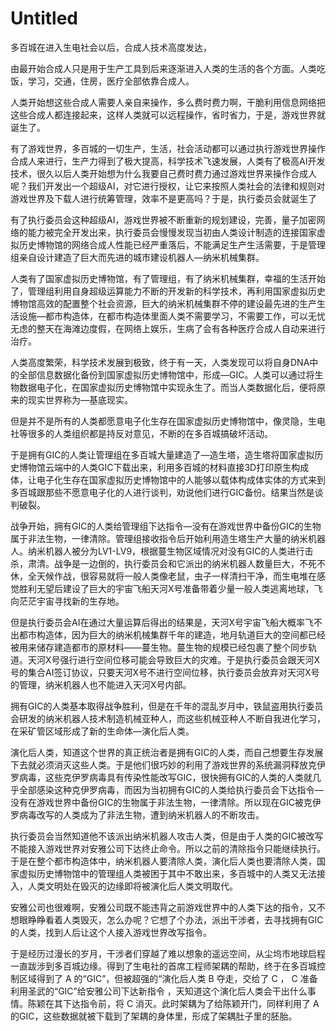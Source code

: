 # Untitled

多百城在进入生电社会以后，合成人技术高度发达，

由最开始合成人只是用于生产工具到后来逐渐进入人类的生活的各个方面。人类吃饭，学习，交通，住房，医疗全部依靠合成人。

人类开始想这些合成人需要人亲自来操作，多么费时费力啊，干脆利用信息网络把这些合成人都连接起来，这样人类就可以远程操作，省时省力，于是，游戏世界就诞生了。

有了游戏世界，多百城的一切生产，生活，社会活动都可以通过执行游戏世界操作合成人来进行，生产力得到了极大提高，科学技术飞速发展，人类有了极高AI开发技术，很久以后人类开始想为什么我要自己费时费力通过游戏世界来操作合成人呢？我们开发出一个超级AI，对它进行授权，让它来按照人类社会的法律和规则对游戏世界及下载人进行统筹管理，效率不是更高吗？于是，执行委员会就诞生了

有了执行委员会这种超级AI，游戏世界被不断重新的规划建设，完善，量子加密网络的能力被完全开发出来，执行委员会慢慢发现当初由人类设计制造的连接国家虚拟历史博物馆的网络合成人性能已经严重落后，不能满足生产生活需要，于是管理组亲自设计建造了巨大而先进的城市建设机器人—纳米机械集群。

人类有了国家虚拟历史博物馆，有了管理组，有了纳米机械集群，幸福的生活开始了，管理组利用自身超级运算能力不断的开发新的科学技术，再利用国家虚拟历史博物馆高效的配置整个社会资源，巨大的纳米机械集群不停的建设最先进的生产生活设施—都市构造体，在都市构造体里面人类不需要学习，不需要工作，可以无忧无虑的整天在海滩边度假，在网络上娱乐，生病了会有各种医疗合成人自动来进行治疗。

人类高度繁荣，科学技术发展到极致，终于有一天，人类发现可以将自身DNA中的全部信息数据化备份到国家虚拟历史博物馆中，形成—GIC。人类可以通过将生物数据电子化，在国家虚拟历史博物馆中实现永生了。而当人类数据化后，便将原来的现实世界称为—基底现实。

但是并不是所有的人类都愿意电子化生存在国家虚拟历史博物馆中，像灵隐，生电社等很多的人类组织都是持反对意见，不断的在多百城搞破坏活动。

于是拥有GIC的人类让管理组在多百城大量建造了—造生塔，造生塔将国家虚拟历史博物馆云端中的人类GIC下载出来，利用多百城的材料直接3D打印原生构成体，让电子化生存在国家虚拟历史博物馆中的人能够以载体构成体实体的方式来到多百城跟那些不愿意电子化的人进行谈判，劝说他们进行GIC备份。结果当然是谈判破裂。

战争开始，拥有GIC的人类给管理组下达指令—没有在游戏世界中备份GIC的生物属于非法生物，一律清除。管理组接收指令后开始利用造生塔生产大量的纳米机器人。纳米机器人被分为LV1-LV9，根据蔓生物区域情况对没有GIC的人类进行击杀，肃清。战争是一边倒的，执行委员会和它派出的纳米机器人数量巨大，不死不休，全天候作战，很容易就将一般人类像老鼠，虫子一样清扫干净，而生电堆在感觉胜利无望后建设了巨大的宇宙飞船天河X号准备带着少量一般人类逃离地球，飞向茫茫宇宙寻找新的生存地。

但是执行委员会AI在通过大量运算后得出的结果是，天河X号宇宙飞船大概率飞不出都市构造体，因为巨大的纳米机械集群千年的建造，地月轨道巨大的空间都已经被用来储存建造都市的原材料——蔓生物。蔓生物的规模已经包裹了整个同步轨道。天河X号强行进行空间位移可能会导致巨大的灾难。于是执行委员会跟天河X号的集合AI签订协议，只要天河X号不进行空间位移，执行委员会放弃对天河X号的管理，纳米机器人也不能进入天河X号内部。

拥有GIC的人类基本取得战争胜利，但是在千年的混乱岁月中，铁鼠盗用执行委员会研发的纳米机器人技术制造机械亚种人，而这些机械亚种人不断自我进化学习，在采矿管区域形成了新的生命体—演化后人类。

演化后人类，知道这个世界的真正统治者是拥有GIC的人类，而自己想要生存发展下去就必须消灭这些人类。于是他们很巧妙的利用了游戏世界的系统漏洞释放克伊罗病毒，这些克伊罗病毒具有传染性能改写GIC，很快拥有GIC的人类的人类就几乎全部感染这种克伊罗病毒，而因为当初拥有GIC的人类给执行委员会下达指令—没有在游戏世界中备份GIC的生物属于非法生物，一律清除。所以现在GIC被克伊罗病毒改写的人类成为了非法生物，遭到纳米机器人的不断攻击。

执行委员会当然知道他不该派出纳米机器人攻击人类，但是由于人类的GIC被改写不能接入游戏世界对安雅公司下达终止命令。所以之前的清除指令只能继续执行。于是在整个都市构造体中，纳米机器人要清除人类，演化后人类也要清除人类，国家虚拟历史博物馆中的管理组人类被困于其中不敢出来，多百城中的人类又无法接入，人类文明处在毁灭的边缘即将被演化后人类文明取代。

安雅公司也很难啊，安雅公司既不能违背之前游戏世界中的人类下达的指令，又不想眼睁睁看着人类毁灭，怎么办呢？它想了个办法，派出干涉者，去寻找拥有GIC的人类，找到人后让这个人接入游戏世界改写指令。

于是经历过漫长的岁月，干涉者们穿越了难以想象的遥远空间，从尘坞市地球启程一直跋涉到多百城边缘。得到了生电社的首席工程师架耦的帮助，终于在多百城控制区域得到了 A 的“GIC”，但被超强的“演化后人类  B 夺走，交给了 C ， C 准备利用圣武的“GIC”给安雅公司下达新指令 ，天知道这个演化后人类会干出什么事情。陈颖在其下达指令前，将 C 消灭。此时架耦为了给陈颖开门，同样利用了 A 的GIC，这些数据就被下载到了架耦的身体里，形成了架耦肚子里的胚胎。

